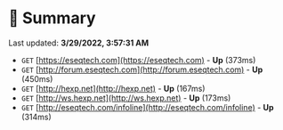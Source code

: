 # 📖 Summary
Last updated: **3/29/2022, 3:57:31 AM**

- `GET` [https://eseqtech.com](https://eseqtech.com) - **Up** (373ms)
- `GET` [http://forum.eseqtech.com](http://forum.eseqtech.com) - **Up** (450ms)
- `GET` [http://hexp.net](http://hexp.net) - **Up** (167ms)
- `GET` [http://ws.hexp.net](http://ws.hexp.net) - **Up** (173ms)
- `GET` [http://eseqtech.com/infoline](http://eseqtech.com/infoline) - **Up** (314ms)
